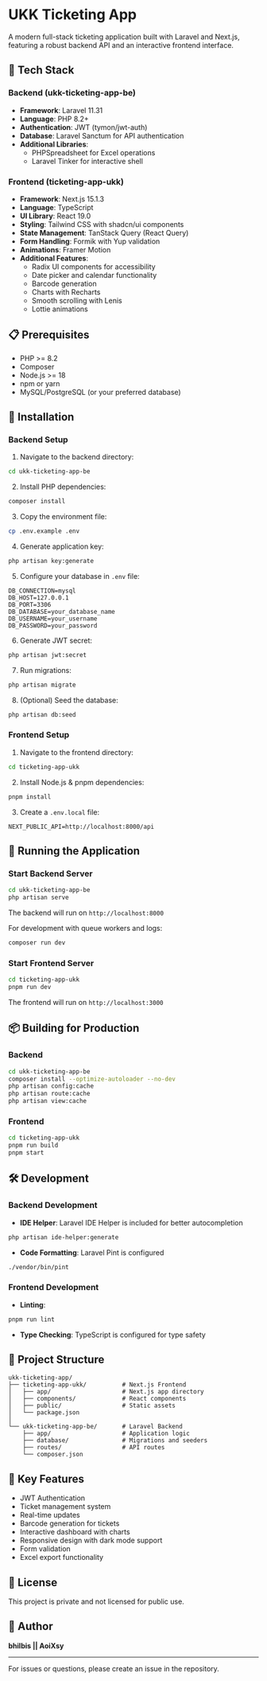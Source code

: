 # UKK Ticketing App

A modern full-stack ticketing application built with Laravel and Next.js, featuring a robust backend API and an interactive frontend interface.

## 🚀 Tech Stack

### Backend (ukk-ticketing-app-be)
- **Framework**: Laravel 11.31
- **Language**: PHP 8.2+
- **Authentication**: JWT (tymon/jwt-auth)
- **Database**: Laravel Sanctum for API authentication
- **Additional Libraries**:
  - PHPSpreadsheet for Excel operations
  - Laravel Tinker for interactive shell

### Frontend (ticketing-app-ukk)
- **Framework**: Next.js 15.1.3
- **Language**: TypeScript
- **UI Library**: React 19.0
- **Styling**: Tailwind CSS with shadcn/ui components
- **State Management**: TanStack Query (React Query)
- **Form Handling**: Formik with Yup validation
- **Animations**: Framer Motion
- **Additional Features**:
  - Radix UI components for accessibility
  - Date picker and calendar functionality
  - Barcode generation
  - Charts with Recharts
  - Smooth scrolling with Lenis
  - Lottie animations

## 📋 Prerequisites

- PHP >= 8.2
- Composer
- Node.js >= 18
- npm or yarn
- MySQL/PostgreSQL (or your preferred database)

## 🔧 Installation

### Backend Setup

1. Navigate to the backend directory:
```bash
cd ukk-ticketing-app-be
```

2. Install PHP dependencies:
```bash
composer install
```

3. Copy the environment file:
```bash
cp .env.example .env
```

4. Generate application key:
```bash
php artisan key:generate
```

5. Configure your database in `.env` file:
```env
DB_CONNECTION=mysql
DB_HOST=127.0.0.1
DB_PORT=3306
DB_DATABASE=your_database_name
DB_USERNAME=your_username
DB_PASSWORD=your_password
```

6. Generate JWT secret:
```bash
php artisan jwt:secret
```

7. Run migrations:
```bash
php artisan migrate
```

8. (Optional) Seed the database:
```bash
php artisan db:seed
```

### Frontend Setup

1. Navigate to the frontend directory:
```bash
cd ticketing-app-ukk
```

2. Install Node.js & pnpm dependencies:
```bash
pnpm install
```

3. Create a `.env.local` file:
```env
NEXT_PUBLIC_API=http://localhost:8000/api
```

## 🚀 Running the Application

### Start Backend Server

```bash
cd ukk-ticketing-app-be
php artisan serve
```

The backend will run on `http://localhost:8000`

For development with queue workers and logs:
```bash
composer run dev
```

### Start Frontend Server

```bash
cd ticketing-app-ukk
pnpm run dev
```

The frontend will run on `http://localhost:3000`

## 📦 Building for Production

### Backend
```bash
cd ukk-ticketing-app-be
composer install --optimize-autoloader --no-dev
php artisan config:cache
php artisan route:cache
php artisan view:cache
```

### Frontend
```bash
cd ticketing-app-ukk
pnpm run build
pnpm start
```

## 🛠️ Development

### Backend Development
- **IDE Helper**: Laravel IDE Helper is included for better autocompletion
```bash
php artisan ide-helper:generate
```

- **Code Formatting**: Laravel Pint is configured
```bash
./vendor/bin/pint
```

### Frontend Development
- **Linting**:
```bash
pnpm run lint
```

- **Type Checking**: TypeScript is configured for type safety

## 📁 Project Structure

```
ukk-ticketing-app/
├── ticketing-app-ukk/          # Next.js Frontend
│   ├── app/                    # Next.js app directory
│   ├── components/             # React components
│   ├── public/                 # Static assets
│   └── package.json
│
└── ukk-ticketing-app-be/       # Laravel Backend
    ├── app/                    # Application logic
    ├── database/               # Migrations and seeders
    ├── routes/                 # API routes
    └── composer.json
```

## 🔑 Key Features

- JWT Authentication
- Ticket management system
- Real-time updates
- Barcode generation for tickets
- Interactive dashboard with charts
- Responsive design with dark mode support
- Form validation
- Excel export functionality

## 📝 License

This project is private and not licensed for public use.

## 👤 Author

**bhilbis || AoiXsy**

---

For issues or questions, please create an issue in the repository.
